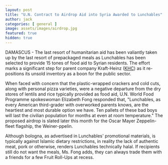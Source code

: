 ```yaml
---
layout: post
title: "U.N. Contract to Airdrop Aid into Syria Awarded to Lunchables"
author: jack
categories: [ general ]
image: assets/images/airdrop.jpg
featured: true
hidden: true
---
```


DAMASCUS - The last resort of humanitarian aid has been valiantly taken up by the last resort of prepackaged meals as Lunchables has been selected to provide 15 tones of food aid to Syrian residents. The effort marks a significant step for parent company Kraft-Heinz ([KHC](https://finance.yahoo.com/quote/KHC/)) as it re-positions its unsold inventory as a boon for the public sector. 

When faced with concern that the plastic-wrapped crackers and cold cuts, along with personal pizza varieties, were a negative departure from the dry stores of lentils and rice typically provided as food aid, U.N. World Food Programme spokeswoman Elizabeth Fong responded that, "Lunchables, as every American third-grader with overworked parents knows, are the heartiest and most durable option we have. Ten pallets of these bad boys will last the civilian population for months at even at room temperature." The proposed airdrop is slated later this month for the Oscar Mayer Zeppelin-fleet flagship, the Weiner-ppelin.

Although bologna, as advertised in Lunchables' promotional materials, is typically against Islamic dietary restrictions, in reality the lack of authentic meat, pork or otherwise, renders Lunchables technically halal. If recipients still do not want the meals, Ms. Fong adds, they can always trade them with a friends for a few Fruit Roll-Ups at recess.
